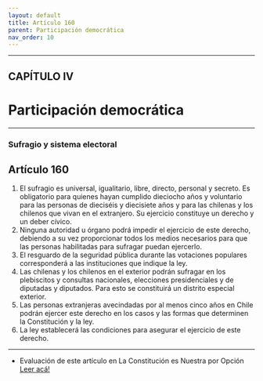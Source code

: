 ```yaml
---
layout: default
title: Artículo 160
parent: Participación democrática
nav_order: 10
---
```


---

## CAPÍTULO IV
# Participación democrática

---

### Sufragio y sistema electoral

## Artículo 160

1. El sufragio es universal, igualitario, libre, directo, personal y secreto. Es obligatorio para quienes hayan cumplido dieciocho años y voluntario para las personas de dieciséis y diecisiete años y para las chilenas y los chilenos que vivan en el extranjero. Su ejercicio constituye un derecho y un deber cívico.
2. Ninguna autoridad u órgano podrá impedir el ejercicio de este derecho, debiendo a su vez proporcionar todos los medios necesarios para que las personas habilitadas para sufragar puedan ejercerlo.
3. El resguardo de la seguridad pública durante las votaciones populares corresponderá a las instituciones que indique la ley.
4. Las chilenas y los chilenos en el exterior podrán sufragar en los plebiscitos y consultas nacionales, elecciones presidenciales y de diputadas y diputados.
Para esto se constituirá un distrito especial exterior.
5. Las personas extranjeras avecindadas por al menos cinco años en Chile podrán ejercer este derecho en los casos y las formas que determinen la Constitución y la ley.
6. La ley establecerá las condiciones para asegurar el ejercicio de este derecho.

---
- Evaluación de este artículo en La Constitución es Nuestra por Opción
<a target="_blank" href="https://laconstitucionesnuestra.cl/evaluaciones/verevaluaciones/39">Leer acá!</a>
